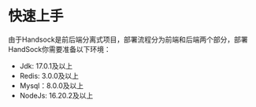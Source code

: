 # 快速上手

由于Handsock是前后端分离式项目，部署流程分为前端和后端两个部分，部署HandSock你需要准备以下环境：

- Jdk: 17.0.1及以上
- Redis: 3.0.0及以上
- Mysql：8.0.0及以上
- NodeJs: 16.20.2及以上